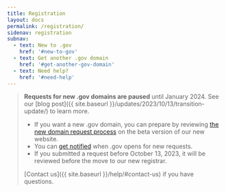 ```yaml
---
title: Registration
layout: docs
permalink: /registration/
sidenav: registration
subnav:
  - text: New to .gov
    href: '#new-to-gov'
  - text: Get another .gov domain
    href: '#get-another-gov-domain'
  - text: Need help?
    href: '#need-help'
---
```

> **Requests for new .gov domains are paused** until January 2024. See our [blog post]({{ site.baseurl }}/updates/2023/10/13/transition-update/) to learn more.
>
> * If you want a new .gov domain, you can prepare by reviewing [the new domain request process](https://beta.get.gov/domains/before/) on the beta version of our new website. 
> * You can [get notified](https://forms.office.com/g/aLbfNuuFD4) when .gov opens for new requests. 
> * If you submitted a request before October 13, 2023, it will be reviewed before the move to our new registrar. 
>
> [Contact us]({{ site.baseurl }}/help/#contact-us) if you have questions.
